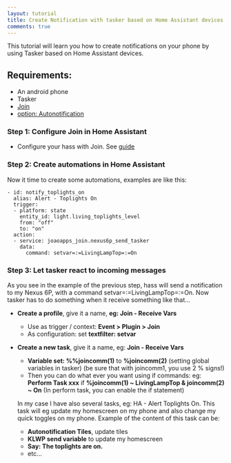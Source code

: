 ```yaml
---
layout: tutorial
title: Create Notification with tasker based on Home Assistant devices
comments: true
---
```

This tutorial will learn you how to create notifications on your phone by using Tasker based on Home Assistant devices.

## Requirements:
- An android phone
- Tasker
- [Join](https://play.google.com/store/apps/details?id=com.joaomgcd.join)
- [option: Autonotification](https://play.google.com/store/apps/details?id=com.joaomgcd.autonotification)

### Step 1: Configure Join in Home Assistant
- Configure your hass with Join. See [guide](https://www.home-assistant.io/components/joaoapps_join)

### Step 2: Create automations in Home Assistant
Now it time to create some automations, examples are like this:

``` 
- id: notify_toplights_on
  alias: Alert - Toplights On
  trigger:
  - platform: state
    entity_id: light.living_toplights_level
    from: "off"
    to: "on"
  action:
  - service: joaoapps_join.nexus6p_send_tasker
    data:
      command: setvar=:=LivingLampTop=:=On
```

### Step 3: Let tasker react to incoming messages
As you see in the example of the previous step, hass will send a notification to my Nexus 6P, with a command setvar=:=LivingLampTop=:=On.
Now tasker has to do something when it receive something like that...
- **Create a profile**, give it a name, **eg: Join - Receive Vars**
  - Use as trigger / context: **Event > Plugin > Join**
  - As configuration: set **textfilter: setvar**
- **Create a new task**, give it a name, eg: **Join - Receive Vars**
  - **Variable set: %%joincomm(1)** to **%joincomm(2)** (setting global variables in tasker) (be sure that with joincomm1, you use 2 % signs!)
  - Then you can do what ever you want using if commands: eg: **Perform Task xxx** if **%joincomm(1) ~ LivingLampTop & joincomm(2) ~ On** (In perform task, you can enable the if statement) 
  
  In my case I have also several tasks, eg: HA - Alert Toplights On. This task will eg update my homescreen on my phone and also change my quick toggles on my phone.
  Example of the content of this task can be:
  - **Autonotification Tiles**, update tiles
  - **KLWP send variable** to update my homescreen
  - **Say: The toplights are on.**
  - etc...
